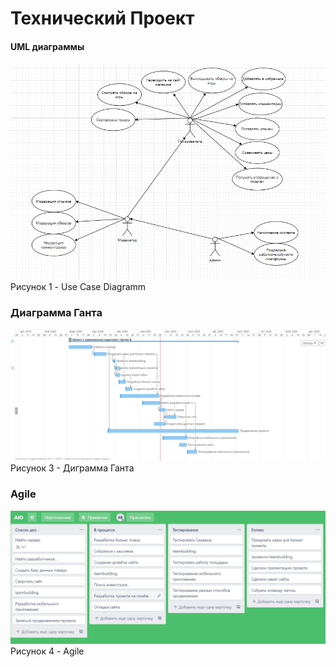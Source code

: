 # Технический Проект

#### UML диаграммы

![Диаграмма Use Case](/Diag/Use_Case.jpg)
Рисунок 1 - Use Case Diagramm

### Диаграмма Ганта
![Диаграма Ганта](/Diag/Gant.jpg)
Рисунок 3 - Диграмма Ганта

### Agile
![Agile](/Diag/Agile.jpg)
Рисунок 4 - Agile